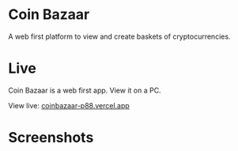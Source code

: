 # Coin Bazaar

A web first platform to view and create baskets of cryptocurrencies.

# Live

Coin Bazaar is a web first app. View it on a PC.

View live: [coinbazaar-p88.vercel.app](https://coinbazaar-p88.vercel.app)

# Screenshots
